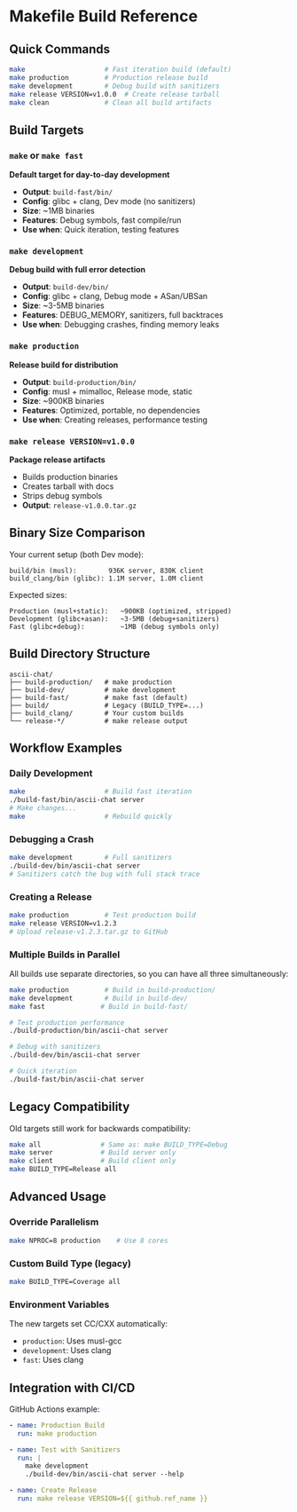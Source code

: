 # Makefile Build Reference

## Quick Commands

```bash
make                    # Fast iteration build (default)
make production         # Production release build
make development        # Debug build with sanitizers
make release VERSION=v1.0.0  # Create release tarball
make clean              # Clean all build artifacts
```

## Build Targets

### `make` or `make fast`
**Default target for day-to-day development**

- **Output**: `build-fast/bin/`
- **Config**: glibc + clang, Dev mode (no sanitizers)
- **Size**: ~1MB binaries
- **Features**: Debug symbols, fast compile/run
- **Use when**: Quick iteration, testing features

### `make development`
**Debug build with full error detection**

- **Output**: `build-dev/bin/`
- **Config**: glibc + clang, Debug mode + ASan/UBSan
- **Size**: ~3-5MB binaries
- **Features**: DEBUG_MEMORY, sanitizers, full backtraces
- **Use when**: Debugging crashes, finding memory leaks

### `make production`
**Release build for distribution**

- **Output**: `build-production/bin/`
- **Config**: musl + mimalloc, Release mode, static
- **Size**: ~900KB binaries
- **Features**: Optimized, portable, no dependencies
- **Use when**: Creating releases, performance testing

### `make release VERSION=v1.0.0`
**Package release artifacts**

- Builds production binaries
- Creates tarball with docs
- Strips debug symbols
- **Output**: `release-v1.0.0.tar.gz`

## Binary Size Comparison

Your current setup (both Dev mode):
```
build/bin (musl):        936K server, 830K client
build_clang/bin (glibc): 1.1M server, 1.0M client
```

Expected sizes:
```
Production (musl+static):   ~900KB (optimized, stripped)
Development (glibc+asan):   ~3-5MB (debug+sanitizers)
Fast (glibc+debug):         ~1MB (debug symbols only)
```

## Build Directory Structure

```
ascii-chat/
├── build-production/   # make production
├── build-dev/          # make development
├── build-fast/         # make fast (default)
├── build/              # Legacy (BUILD_TYPE=...)
├── build_clang/        # Your custom builds
└── release-*/          # make release output
```

## Workflow Examples

### Daily Development
```bash
make                    # Build fast iteration
./build-fast/bin/ascii-chat server
# Make changes...
make                    # Rebuild quickly
```

### Debugging a Crash
```bash
make development        # Full sanitizers
./build-dev/bin/ascii-chat server
# Sanitizers catch the bug with full stack trace
```

### Creating a Release
```bash
make production         # Test production build
make release VERSION=v1.2.3
# Upload release-v1.2.3.tar.gz to GitHub
```

### Multiple Builds in Parallel
All builds use separate directories, so you can have all three simultaneously:
```bash
make production         # Build in build-production/
make development        # Build in build-dev/
make fast              # Build in build-fast/

# Test production performance
./build-production/bin/ascii-chat server

# Debug with sanitizers
./build-dev/bin/ascii-chat server

# Quick iteration
./build-fast/bin/ascii-chat server
```

## Legacy Compatibility

Old targets still work for backwards compatibility:
```bash
make all               # Same as: make BUILD_TYPE=Debug
make server            # Build server only
make client            # Build client only
make BUILD_TYPE=Release all
```

## Advanced Usage

### Override Parallelism
```bash
make NPROC=8 production    # Use 8 cores
```

### Custom Build Type (legacy)
```bash
make BUILD_TYPE=Coverage all
```

### Environment Variables
The new targets set CC/CXX automatically:
- `production`: Uses musl-gcc
- `development`: Uses clang
- `fast`: Uses clang

## Integration with CI/CD

GitHub Actions example:
```yaml
- name: Production Build
  run: make production

- name: Test with Sanitizers
  run: |
    make development
    ./build-dev/bin/ascii-chat server --help

- name: Create Release
  run: make release VERSION=${{ github.ref_name }}
```
